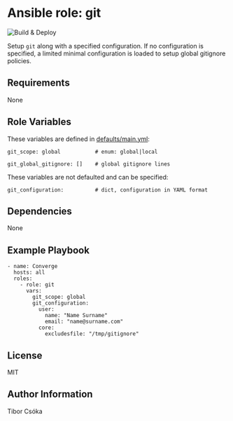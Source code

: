 Ansible role: git
=========

![Build & Deploy](https://github.com/Provizanta/ansible-role-git/workflows/molecule/badge.svg?branch=master)

Setup `git` along with a specified configuration. If no configuration is specified, a limited minimal configuration is loaded to setup global gitignore policies.

Requirements
------------

None

Role Variables
--------------

These variables are defined in [defaults/main.yml](./defaults/main.yml):

    git_scope: global           # enum: global|local

    git_global_gitignore: []    # global gitignore lines

These variables are not defaulted and can be specified:

    git_configuration:          # dict, configuration in YAML format

Dependencies
------------

None

Example Playbook
----------------

    - name: Converge
      hosts: all
      roles:
        - role: git
          vars:
            git_scope: global
            git_configuration:
              user:
                name: "Name Surname"
                email: "name@surname.com"
              core:
                excludesfile: "/tmp/gitignore"

License
-------

MIT

Author Information
------------------

Tibor Csóka
